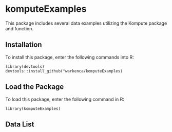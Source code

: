 # komputeExamples

This package includes several data examples utilizing the Kompute package and function.

## Installation

To install this package, enter the following commands into R:

```{r}
library(devtools)
devtools::install_github("warkenca/komputeExamples)
```

## Load the Package

To load this package, enter the following command in R:

```{r}
library(komputeExamples)
```

## Data List
